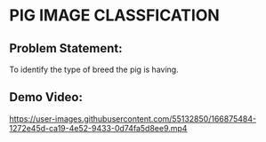 # PIG IMAGE CLASSFICATION

## Problem Statement: 

To identify the type of breed the pig is having. 

## Demo Video: 
https://user-images.githubusercontent.com/55132850/166875484-1272e45d-ca19-4e52-9433-0d74fa5d8ee9.mp4

